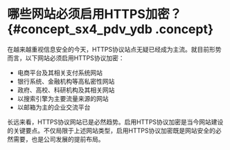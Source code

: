 # 哪些网站必须启用HTTPS加密？ {#concept_sx4_pdv_ydb .concept}

在越来越重视信息安全的今天，HTTPS协议站点无疑已经成为主流。就目前形势而言，以下网站必须启用HTTPS协议加密：

-   电商平台及其相关支付系统网站
-   银行系统、金融机构等高私密性网站
-   政府、高校、科研机构及其相关网站
-   以搜索引擎为主要流量来源的网站
-   以邮箱为主的企业交流平台

长远来看，HTTPS协议网站已是必然趋势。启用HTTPS协议加密是当今网站建设的关键要点。不仅局限于上述网站类型，启用HTTPS协议加密既是网站安全的必然需要，也是公司发展的提前布局。

